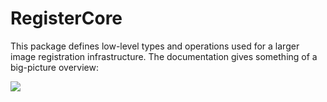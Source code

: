 # RegisterCore

This package defines low-level types and operations used for a larger image registration infrastructure.
The documentation gives something of a big-picture overview:

[![](https://img.shields.io/badge/docs-stable-blue.svg)](https://HolyLab.github.io/RegisterCore.jl/dev)
